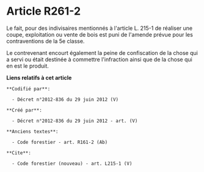 # Article R261-2

Le fait, pour des indivisaires mentionnés à l'article L. 215-1 de réaliser une coupe, exploitation ou vente de bois est puni
de l'amende prévue pour les contraventions de la 5e classe.

Le contrevenant encourt également la peine de confiscation de la chose qui a servi ou était destinée à commettre l'infraction
ainsi que de la chose qui en est le produit.

**Liens relatifs à cet article**

	**Codifié par**:

	  - Décret n°2012-836 du 29 juin 2012 (V)

	**Créé par**:

	  - Décret n°2012-836 du 29 juin 2012 - art. (V)

	**Anciens textes**:

	  - Code forestier - art. R161-2 (Ab)

	**Cite**:

	  - Code forestier (nouveau) - art. L215-1 (V)
